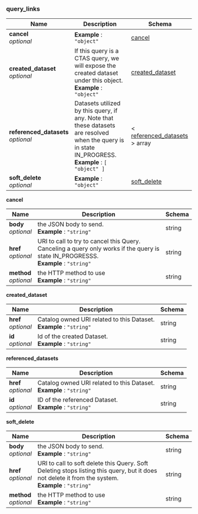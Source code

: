 
<a name="query_links"></a>
### query_links

|Name|Description|Schema|
|---|---|---|
|**cancel**  <br>*optional*|**Example** : `"object"`|[cancel](#query_links-cancel)|
|**created_dataset**  <br>*optional*|If this query is a CTAS query, we will expose the created dataset under this object.  <br>**Example** : `"object"`|[created_dataset](#query_links-created_dataset)|
|**referenced_datasets**  <br>*optional*|Datasets utilized by this query, if any. Note that these datasets are resolved when the query is in state IN_PROGRESS.  <br>**Example** : `[ "object" ]`|< [referenced_datasets](#query_links-referenced_datasets) > array|
|**soft_delete**  <br>*optional*|**Example** : `"object"`|[soft_delete](#query_links-soft_delete)|

<a name="query_links-cancel"></a>
**cancel**

|Name|Description|Schema|
|---|---|---|
|**body**  <br>*optional*|the JSON body to send.  <br>**Example** : `"string"`|string|
|**href**  <br>*optional*|URI to call to try to cancel this Query. Canceling a query only works if the query is state IN_PROGRESSS.  <br>**Example** : `"string"`|string|
|**method**  <br>*optional*|the HTTP method to use  <br>**Example** : `"string"`|string|

<a name="query_links-created_dataset"></a>
**created_dataset**

|Name|Description|Schema|
|---|---|---|
|**href**  <br>*optional*|Catalog owned URI related to this Dataset.  <br>**Example** : `"string"`|string|
|**id**  <br>*optional*|Id of the created Dataset.  <br>**Example** : `"string"`|string|

<a name="query_links-referenced_datasets"></a>
**referenced_datasets**

|Name|Description|Schema|
|---|---|---|
|**href**  <br>*optional*|Catalog owned URI related to this Dataset.  <br>**Example** : `"string"`|string|
|**id**  <br>*optional*|ID of the referenced Dataset.  <br>**Example** : `"string"`|string|

<a name="query_links-soft_delete"></a>
**soft_delete**

|Name|Description|Schema|
|---|---|---|
|**body**  <br>*optional*|the JSON body to send.  <br>**Example** : `"string"`|string|
|**href**  <br>*optional*|URI to call to soft delete this Query. Soft Deleting stops listing this query, but it does not delete it from the system.  <br>**Example** : `"string"`|string|
|**method**  <br>*optional*|the HTTP method to use  <br>**Example** : `"string"`|string|



